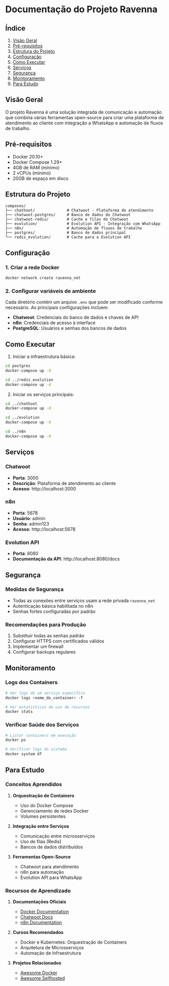# Documentação do Projeto Ravenna

## Índice
1. [Visão Geral](#visão-geral)
2. [Pré-requisitos](#pré-requisitos)
3. [Estrutura do Projeto](#estrutura-do-projeto)
4. [Configuração](#configuração)
5. [Como Executar](#como-executar)
6. [Serviços](#serviços)
7. [Segurança](#segurança)
8. [Monitoramento](#monitoramento)
9. [Para Estudo](#para-estudo)

## Visão Geral

O projeto Ravenna é uma solução integrada de comunicação e automação que combina várias ferramentas open-source para criar uma plataforma de atendimento ao cliente com integração a WhatsApp e automação de fluxos de trabalho.

## Pré-requisitos

- Docker 20.10+
- Docker Compose 1.29+
- 4GB de RAM (mínimo)
- 2 vCPUs (mínimo)
- 20GB de espaço em disco

## Estrutura do Projeto

```
composes/
├── chathoot/              # Chatwoot - Plataforma de atendimento
├── chatwoot-postgres/     # Banco de dados do Chatwoot
├── chatwoot-redis/        # Cache e filas do Chatwoot
├── evolution/             # Evolution API - Integração com WhatsApp
├── n8n/                   # Automação de fluxos de trabalho
├── postgres/              # Banco de dados principal
└── redis_evolution/       # Cache para a Evolution API
```

## Configuração

### 1. Criar a rede Docker

```bash
docker network create ravenna_net
```

### 2. Configurar variáveis de ambiente

Cada diretório contém um arquivo `.env` que pode ser modificado conforme necessário. As principais configurações incluem:

- **Chatwoot**: Credenciais do banco de dados e chaves de API
- **n8n**: Credenciais de acesso à interface
- **PostgreSQL**: Usuários e senhas dos bancos de dados

## Como Executar

1. Iniciar a infraestrutura básica:

```bash
cd postgres
docker-compose up -d

cd ../redis_evolution
docker-compose up -d
```

2. Iniciar os serviços principais:

```bash
cd ../chathoot
docker-compose up -d

cd ../evolution
docker-compose up -d

cd ../n8n
docker-compose up -d
```

## Serviços

### Chatwoot
- **Porta**: 3000
- **Descrição**: Plataforma de atendimento ao cliente
- **Acesso**: http://localhost:3000

### n8n
- **Porta**: 5678
- **Usuário**: admin
- **Senha**: admin123
- **Acesso**: http://localhost:5678

### Evolution API
- **Porta**: 8080
- **Documentação da API**: http://localhost:8080/docs

## Segurança

### Medidas de Segurança
- Todas as conexões entre serviços usam a rede privada `ravenna_net`
- Autenticação básica habilitada no n8n
- Senhas fortes configuradas por padrão

### Recomendações para Produção
1. Substituir todas as senhas padrão
2. Configurar HTTPS com certificados válidos
3. Implementar um firewall
4. Configurar backups regulares

## Monitoramento

### Logs dos Containers

```bash
# Ver logs de um serviço específico
docker logs <nome_do_container> -f

# Ver estatísticas de uso de recursos
docker stats
```

### Verificar Saúde dos Serviços

```bash
# Listar containers em execução
docker ps

# Verificar logs do sistema
docker system df
```

## Para Estudo

### Conceitos Aprendidos

1. **Orquestração de Containers**
   - Uso do Docker Compose
   - Gerenciamento de redes Docker
   - Volumes persistentes

2. **Integração entre Serviços**
   - Comunicação entre microsserviços
   - Uso de filas (Redis)
   - Bancos de dados distribuídos

3. **Ferramentas Open-Source**
   - Chatwoot para atendimento
   - n8n para automação
   - Evolution API para WhatsApp


### Recursos de Aprendizado

1. **Documentações Oficiais**
   - [Docker Documentation](https://docs.docker.com/)
   - [Chatwoot Docs](https://www.chatwoot.com/docs)
   - [n8n Documentation](https://docs.n8n.io/)

2. **Cursos Recomendados**
   - Docker e Kubernetes: Orquestração de Containers
   - Arquitetura de Microsserviços
   - Automação de Infraestrutura

3. **Projetos Relacionados**
   - [Awesome Docker](https://github.com/veggiemonk/awesome-docker)
   - [Awesome Selfhosted](https://github.com/awesome-selfhosted/awesome-selfhosted)
